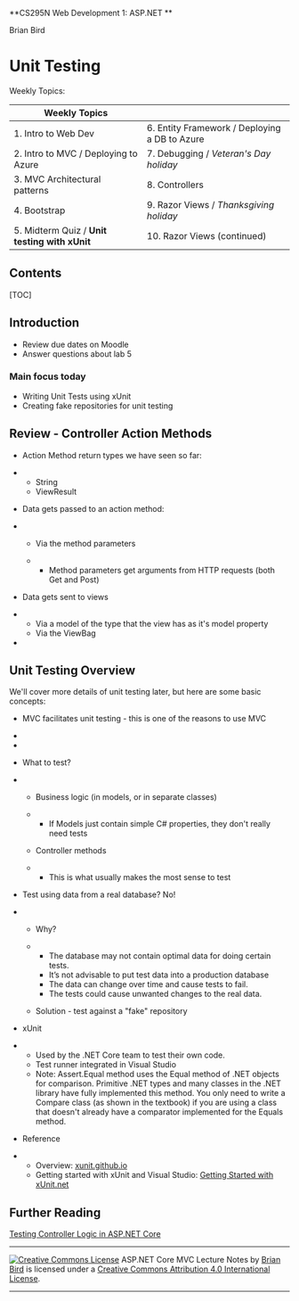 **CS295N Web Development 1: ASP.NET
**

Brian Bird

# Unit Testing

Weekly Topics:



| Weekly Topics                                 |                                               |
| --------------------------------------------- | --------------------------------------------- |
| 1. Intro to Web Dev                           | 6. Entity Framework / Deploying a DB to Azure |
| 2. Intro to MVC / Deploying to Azure          | 7. Debugging / *Veteran's Day holiday*        |
| 3. MVC Architectural patterns                 | 8. Controllers                                |
| 4. Bootstrap                                  | 9. Razor Views / *Thanksgiving holiday*       |
| 5. Midterm Quiz / **Unit testing with xUnit** | 10. Razor Views (continued)                   |



## **Contents**

[TOC]

## Introduction

- Review due dates on Moodle
- Answer questions about lab 5

### Main focus today

- Writing Unit Tests using xUnit
- Creating fake repositories for unit testing


## Review - Controller Action Methods


- Action Method return types we have seen so far:

- - String
  - ViewResult

- Data gets passed to an action method:

- - Via the method parameters

  - - Method parameters get arguments from HTTP requests (both Get and Post)

- Data gets sent to views

- - Via a model of the type that the view has as it's model property
  - Via the ViewBag



- 



## Unit Testing Overview 

We'll cover more details of unit testing later, but here are some basic concepts:

- MVC facilitates unit testing - this is one of the reasons to use MVC

- 
- 
- What to test?

- - Business logic (in models, or in separate classes)

  - - If Models just contain simple C# properties, they don't really need tests

  - Controller methods

  - - This is what usually makes the most sense to test

- Test using data from a real database? No!

- - Why?

  - - The database may not contain optimal data for doing certain tests. 
    - It’s not advisable to put test data into a production database
    - The data can change over time and cause tests to fail.
    - The tests could cause unwanted changes to the real data.

  - Solution - test against a "fake" repository

- xUnit

- - Used by the .NET Core team to test their own code.
  - Test runner integrated in Visual Studio
  - Note: Assert.Equal method uses the Equal method of .NET objects for comparison. Primitive .NET types and many classes in the .NET library have fully implemented this method. You only need to write a Compare class (as shown in the textbook) if you are using a class that doesn't already have a comparator implemented for the Equals method.

- Reference

- - Overview: [xunit.github.io](https://xunit.github.io)
  - Getting started with xUnit and Visual Studio: [Getting Started with xUnit.net](hhttps://xunit.net/docs/getting-started/netfx/visual-studio)

#### 

## Further Reading

[Testing Controller Logic in ASP.NET Core](https://docs.microsoft.com/en-us/aspnet/core/mvc/controllers/testing)



------

[![Creative Commons License](https://i.creativecommons.org/l/by/4.0/80x15.png)](http://creativecommons.org/licenses/by/4.0/) ASP.NET Core MVC Lecture Notes by [Brian Bird](https://birdsbits.blog) is licensed under a [Creative Commons Attribution 4.0 International License](http://creativecommons.org/licenses/by/4.0/). 

------